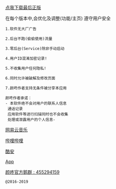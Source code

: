 [](http://nico-1.oss-cn-beijing.aliyuncs.com/%E6%9C%AA%E6%A0%87%E9%A2%98-1.jpg)

[点我下载最后正版](https://github.com/stytooldex/bmob_v8/blob/master/commits.md)

在每个版本中,会优化及调整(功能/主页) 遵守用户安全
```
1.软件无大厂广告

2.后台不跑(偷偷使用)流量

3.零后台(Service)除非手动启动

4.用户ID混淆加密记录!

5.不收集用户任何隐私!

6.同时允许被破解及修改页面

7.颜咚作者支持无条件被分享本应用
```
```
颜咚作者承诺：
- 本软件绝不会对用户的联系人信息
 通话记录
 应用软件等进行扫描同时也不会收集
 处理或泄露用户的个人信息-
```
[网易云音乐](https://music.163.com/#/user/home?id=323389979)

[哔哩哔哩](http://space.bilibili.com/14674372)

[酷安](http://www.coolapk.com/u/545518)

[App](https://www.coolapk.com/apk/nico.styTool)

[颜咚官方鹅群 : 455294159 ](https://jq.qq.com/?_wv=1027&k=5UILrLB)
```
@2016-2019
``` 

